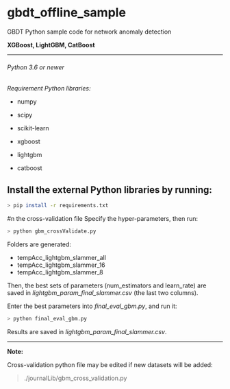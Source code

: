 # gbdt_offline_sample

GBDT Python sample code for network anomaly detection

**XGBoost, LightGBM, CatBoost**

---

###### Python 3.6 or newer

*Requirement Python libraries:*

- numpy

- scipy

- scikit-learn

- xgboost

- lightgbm

- catboost

## Install the external Python libraries by running:

```bash
> pip install -r requirements.txt
```

#n the cross-validation file
Specify the hyper-parameters, then run:

```bash
> python gbm_crossValidate.py
```

Folders are generated: 

- tempAcc_lightgbm_slammer_all
- tempAcc_lightgbm_slammer_16
- tempAcc_lightgbm_slammer_8

Then, the best sets of parameters (num_estimators and learn_rate) are saved in 
_lightgbm_param_final_slammer.csv_ (the last two columns).

Enter the best parameters into _final_eval_gbm.py_, and run it:

```bash
> python final_eval_gbm.py
```

Results are saved in _lightgbm_param_final_slammer.csv_.

---

**Note:**

Cross-validation python file may be edited if new datasets will be added:

> ./journalLib/gbm_cross_validation.py
